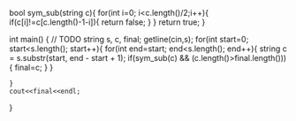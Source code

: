 bool sym_sub(string c){
    for(int i=0; i<c.length()/2;i++){
        if(c[i]!=c[c.length()-1-i]){
            return false;
        }
    }
    return true;
}

int main()  {
    // TODO
    string s, c, final;
    getline(cin,s);
    for(int start=0; start<s.length(); start++){
    for(int end=start; end<s.length(); end++){
        string c = s.substr(start, end - start + 1);
        if(sym_sub(c) && (c.length()>final.length())){
            final=c;
        }
    }
        
    }
    cout<<final<<endl;
}
